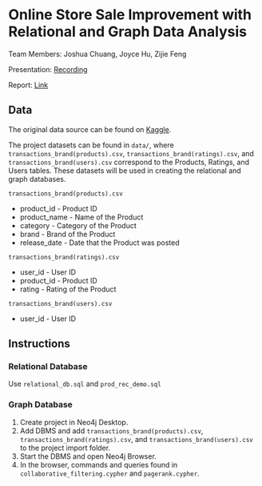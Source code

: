 # Online Store Sale Improvement with Relational and Graph Data Analysis

Team Members: Joshua Chuang, Joyce Hu, Zijie Feng

Presentation: [Recording](https://drive.google.com/file/d/1kbVcB59W6N5vQX86bweIFm1WyUkZXM20/view?usp=sharing)

Report: [Link](link)

## Data
The original data source can be found on [Kaggle](https://www.kaggle.com/datasets/karkavelrajaj/amazon-sales-dataset?resource=download).

The project datasets can be found in `data/`, where `transactions_brand(products).csv`, `transactions_brand(ratings).csv`, and `transactions_brand(users).csv` correspond to the Products, Ratings, and Users tables. These datasets will be used in creating the relational and graph databases.


`transactions_brand(products).csv`
* product_id - Product ID
* product_name - Name of the Product
* category - Category of the Product
* brand - Brand of the Product
* release_date - Date that the Product was posted

`transactions_brand(ratings).csv`
* user_id - User ID
* product_id - Product ID
* rating - Rating of the Product

`transactions_brand(users).csv`
* user_id - User ID

## Instructions

### Relational Database
Use `relational_db.sql` and `prod_rec_demo.sql`

### Graph Database
1. Create project in Neo4j Desktop.
2. Add DBMS and add `transactions_brand(products).csv`, `transactions_brand(ratings).csv`, and `transactions_brand(users).csv` to the project import folder.
3. Start the DBMS and open Neo4j Browser.
4. In the browser, commands and queries found in `collaborative_filtering.cypher` and `pagerank.cypher`.
